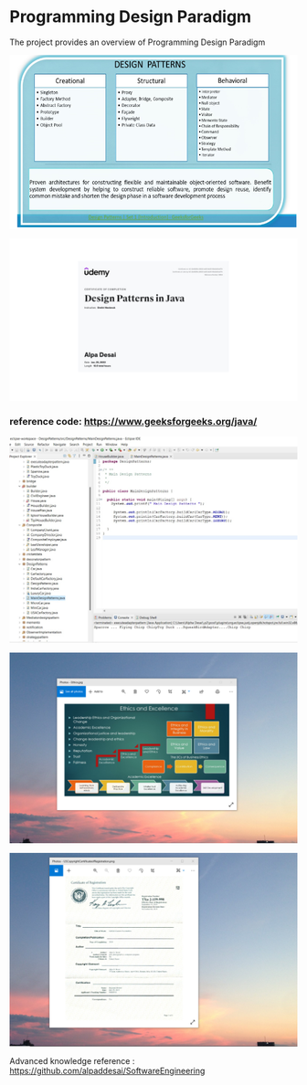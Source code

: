 # Programming Design Paradigm

The project provides an overview of Programming Design Paradigm

![image](DesignPatterns.png) 

![image](DesignPatternsJavaCertificate.jpg)

### reference code: https://www.geeksforgeeks.org/java/

![image](MainDesignPatterns.jpg)

![image](EthicsandExcellence.png)

![image](USCopyrightCertificate.png)

Advanced knowledge reference : https://github.com/alpaddesai/SoftwareEngineering

